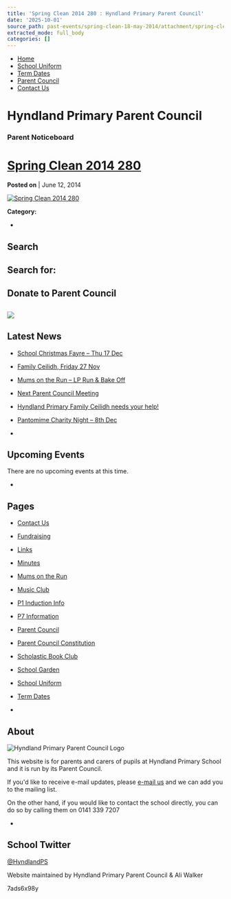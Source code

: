 ```yaml
---
title: 'Spring Clean 2014 280 : Hyndland Primary Parent Council'
date: '2025-10-01'
source_path: past-events/spring-clean-18-may-2014/attachment/spring-clean-2014-280/index.html
extracted_mode: full_body
categories: []
---
```

- [Home](http://www.hyndlandprimaryparentcouncil.org)
- [School Uniform](school-uniform/)
- [Term Dates](term-dates/)
- [Parent Council](parent-council/)
- [Contact Us](contact-us/)

# Hyndland Primary Parent Council

### Parent Noticeboard

# [Spring Clean 2014 280](past-events/spring-clean-18-may-2014/attachment/spring-clean-2014-280/)

**Posted on** | June 12, 2014

[![Spring Clean 2014 280](/assets/images/2014/06/Spring-Clean-2014-280-300x200.jpg)](/assets/images/2014/06/Spring-Clean-2014-280.jpg)

**Category:**   

- 
## Search

Search for:
- 
## Donate to Parent Council

[![](https://www.paypalobjects.com/en_US/i/btn/x-click-butcc-donate.gif)](https://www.paypal.com/cgi-bin/webscr?cmd=_s-xclick&hosted_button_id=BW7E8PDGXH45Y)
- 
## Latest News

- [School Christmas Fayre – Thu 17 Dec](/news/school-christmas-fayre-thu-17-dec/)
- [Family Ceilidh, Friday 27 Nov](/news/family-ceilidh-friday-27-nov/)
- [Mums on the Run – LP Run & Bake Off](/news/mums-on-the-run-lp-run-bake-off/)
- [Next Parent Council Meeting](/news/next-parent-council-meeting/)
- [Hyndland Primary Family Ceilidh needs your help!](/news/hyndland-primary-family-ceilidh-needs-your-help/)
- [Pantomime Charity Night – 8th Dec](/news/pantomime-charity-night-8th-dec/)

- 
## Upcoming Events

There are no upcoming events at this time.

- 
## Pages

- [Contact Us](contact-us/)
- [Fundraising](fundraising/)
- [Links](links/)
- [Minutes](minutes-archive/)
- [Mums on the Run](mums-on-the-run/)
- [Music Club](music-club/)
- [P1 Induction Info](p1-induction-info/)
- [P7 Information](p7-information/)
- [Parent Council](parent-council/)
- [Parent Council Constitution](parent-council-constitution/)
- [Scholastic Book Club](scholastic-book-club/)
- [School Garden](school-garden/)
- [School Uniform](school-uniform/)
- [Term Dates](term-dates/)

- 
## About

 ![Hyndland Primary Parent Council Logo](/assets/images/2012/02/logo.gif)

This website is for parents and carers of pupils at Hyndland Primary School and it is run by its Parent Council.

If you'd like to receive e-mail updates, please [e-mail us](mailto:enquiries@hyndlandprimaryparentcouncil.org) and we can add you to the mailing list.

On the other hand, if you would like to contact the school directly, you can do so by calling them on 0141 339 7207

- 
## School Twitter
[@HyndlandPS](https://twitter.com/HyndlandPS)

Website maintained by Hyndland Primary Parent Council & Ali Walker

7ads6x98y
